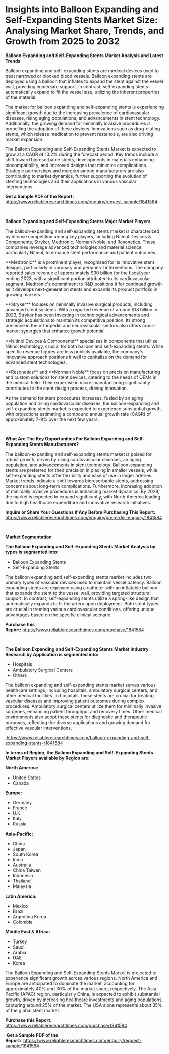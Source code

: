 <p><h1>Insights into Balloon Expanding and Self-Expanding Stents Market Size: Analysing Market Share, Trends, and Growth from 2025 to 2032</h1></p><p><strong>Balloon Expanding and Self-Expanding Stents Market Analysis and Latest Trends</strong></p>
<p><p>Balloon expanding and self-expanding stents are medical devices used to treat narrowed or blocked blood vessels. Balloon expanding stents are deployed using a balloon that inflates to expand the stent against the vessel wall, providing immediate support. In contrast, self-expanding stents automatically expand to fit the vessel size, utilizing the inherent properties of the material.</p><p>The market for balloon expanding and self-expanding stents is experiencing significant growth due to the increasing prevalence of cardiovascular diseases, rising aging populations, and advancements in stent technology. Additionally, the growing demand for minimally invasive procedures is propelling the adoption of these devices. Innovations such as drug-eluting stents, which release medication to prevent restenosis, are also driving market expansion. </p><p>The Balloon Expanding and Self-Expanding Stents Market is expected to grow at a CAGR of 13.2% during the forecast period. Key trends include a shift toward bioresorbable stents, developments in materials enhancing biocompatibility, and improved designs that minimize complications. Strategic partnerships and mergers among manufacturers are also contributing to market dynamics, further supporting the evolution of stenting technologies and their applications in various vascular interventions.</p></p>
<p><strong>Get a Sample PDF of the Report:&nbsp;</strong> <a href="https://www.reliableresearchtimes.com/enquiry/request-sample/1841584?utm_campaign=3043&utm_medium=2&utm_source=Github&utm_content=ia&utm_term=14042025&utm_id=balloon-expanding-and-self-expanding-stents">https://www.reliableresearchtimes.com/enquiry/request-sample/1841584</a></p>
<p>&nbsp;</p>
<p><strong>Balloon Expanding and Self-Expanding Stents Major Market Players</strong></p>
<p><p>The balloon-expanding and self-expanding stents market is characterized by intense competition among key players, including Nitinol Devices & Components, Stryker, Medtronic, Norman Noble, and Resonetics. These companies leverage advanced technologies and material science, particularly Nitinol, to enhance stent performance and patient outcomes.</p><p>**Medtronic** is a prominent player, recognized for its innovative stent designs, particularly in coronary and peripheral interventions. The company reported sales revenue of approximately $30 billion for the fiscal year ending 2023, with a significant portion attributed to its cardiovascular segment. Medtronic's commitment to R&D positions it for continued growth as it develops next-generation stents and expands its product portfolio in growing markets.</p><p>**Stryker** focuses on minimally invasive surgical products, including advanced stent systems. With a reported revenue of around $18 billion in 2023, Stryker has been investing in technological advancements and strategic acquisitions to maintain its competitive position. Its strong presence in the orthopedic and neurovascular sectors also offers cross-market synergies that enhance growth potential.</p><p>**Nitinol Devices & Components** specializes in components that utilize Nitinol technology, crucial for both balloon and self-expanding stents. While specific revenue figures are less publicly available, the company's innovative approach positions it well to capitalize on the demand for advanced stent technologies.</p><p>**Resonetics** and **Norman Noble** focus on precision manufacturing and custom solutions for stent devices, catering to the needs of OEMs in the medical field. Their expertise in micro-manufacturing significantly contributes to the stent design process, driving innovation.</p><p>As the demand for stent procedures increases, fueled by an aging population and rising cardiovascular diseases, the balloon-expanding and self-expanding stents market is expected to experience substantial growth, with projections estimating a compound annual growth rate (CAGR) of approximately 7-9% over the next few years.</p></p>
<p>&nbsp;</p>
<p><strong>What Are The Key Opportunities For Balloon Expanding and Self-Expanding Stents Manufacturers?</strong></p>
<p><p>The balloon-expanding and self-expanding stents market is poised for robust growth, driven by rising cardiovascular diseases, an aging population, and advancements in stent technology. Balloon-expanding stents are preferred for their precision in placing in smaller vessels, while self-expanding stents offer flexibility and ease of use in larger arteries. Market trends indicate a shift towards bioresorbable stents, addressing concerns about long-term complications. Furthermore, increasing adoption of minimally invasive procedures is enhancing market dynamics. By 2028, the market is expected to expand significantly, with North America leading due to high healthcare expenditure and innovative research initiatives.</p></p>
<p><strong>Inquire or Share Your Questions If Any Before Purchasing This Report:</strong> <a href="https://www.reliableresearchtimes.com/enquiry/pre-order-enquiry/1841584?utm_campaign=3043&utm_medium=2&utm_source=Github&utm_content=ia&utm_term=14042025&utm_id=balloon-expanding-and-self-expanding-stents">https://www.reliableresearchtimes.com/enquiry/pre-order-enquiry/1841584</a></p>
<p>&nbsp;</p>
<p><strong>Market Segmentation</strong></p>
<p><strong>The Balloon Expanding and Self-Expanding Stents Market Analysis by types is segmented into:</strong></p>
<p><ul><li>Balloon Expanding Stents</li><li>Self-Expanding Stents</li></ul></p>
<p><p>The balloon expanding and self-expanding stents market includes two primary types of vascular devices used to maintain vessel patency. Balloon expanding stents are deployed using a catheter with an inflatable balloon that expands the stent to the vessel wall, providing targeted structural support. In contrast, self-expanding stents utilize a spring-like design that automatically expands to fit the artery upon deployment. Both stent types are crucial in treating various cardiovascular conditions, offering unique advantages based on the specific clinical scenario.</p></p>
<p><strong>Purchase this Report:&nbsp;</strong><a href="https://www.reliableresearchtimes.com/purchase/1841584?utm_campaign=3043&utm_medium=2&utm_source=Github&utm_content=ia&utm_term=14042025&utm_id=balloon-expanding-and-self-expanding-stents">https://www.reliableresearchtimes.com/purchase/1841584</a></p>
<p>&nbsp;</p>
<p><strong>The Balloon Expanding and Self-Expanding Stents Market Industry Research by Application is segmented into:</strong></p>
<p><ul><li>Hospitals</li><li>Ambulatory Surgical Centers</li><li>Others</li></ul></p>
<p><p>The balloon expanding and self-expanding stents market serves various healthcare settings, including hospitals, ambulatory surgical centers, and other medical facilities. In hospitals, these stents are crucial for treating vascular diseases and improving patient outcomes during complex procedures. Ambulatory surgical centers utilize them for minimally invasive surgeries, enhancing patient throughput and recovery times. Other medical environments also adopt these stents for diagnostic and therapeutic purposes, reflecting the diverse applications and growing demand for effective vascular interventions.</p></p>
<p><a href="https://www.reliableresearchtimes.com/balloon-expanding-and-self-expanding-stents-r1841584?utm_campaign=3043&utm_medium=2&utm_source=Github&utm_content=ia&utm_term=14042025&utm_id=balloon-expanding-and-self-expanding-stents">&nbsp;https://www.reliableresearchtimes.com/balloon-expanding-and-self-expanding-stents-r1841584</a></p>
<p><strong>In terms of Region, the Balloon Expanding and Self-Expanding Stents Market Players available by Region are:</strong></p>
<p>
    <p> <strong> North America: </strong>
        <ul>
            <li>United States</li>
            <li>Canada</li>
        </ul>
        </p> 
    <p> <strong> Europe: </strong>
        <ul>
            <li>Germany</li>
            <li>France</li>
            <li>U.K.</li>
            <li>Italy</li>
            <li>Russia</li>
        </ul>
        </p> 
    <p> <strong> Asia-Pacific: </strong>
        <ul>
            <li>China</li>
            <li>Japan</li>
            <li>South Korea</li>
            <li>India</li>
            <li>Australia</li>
            <li>China Taiwan</li>
            <li>Indonesia</li>
            <li>Thailand</li>
            <li>Malaysia</li>
        </ul>
        </p> 
    <p> <strong> Latin America: </strong>
        <ul>
            <li>Mexico</li>
            <li>Brazil</li>
            <li>Argentina Korea</li>
            <li>Colombia</li>
        </ul>
        </p> 
    <p> <strong> Middle East & Africa: </strong>
        <ul>
            <li>Turkey</li>
            <li>Saudi</li>
            <li>Arabia</li>
            <li>UAE</li>
            <li>Korea</li>
        </ul>
    </p>
    </p>
<p><p>The Balloon Expanding and Self-Expanding Stents Market is projected to experience significant growth across various regions. North America and Europe are anticipated to dominate the market, accounting for approximately 40% and 30% of the market share, respectively. The Asia-Pacific (APAC) region, particularly China, is expected to exhibit substantial growth, driven by increasing healthcare investments and aging populations, capturing around 25% of the market. The USA alone represents about 35% of the global stent market.</p></p>
<p><strong>Purchase this Report: </strong><a href="https://www.reliableresearchtimes.com/purchase/1841584?utm_campaign=3043&utm_medium=2&utm_source=Github&utm_content=ia&utm_term=14042025&utm_id=balloon-expanding-and-self-expanding-stents">https://www.reliableresearchtimes.com/purchase/1841584</a></p>
<p>&nbsp;<strong>Get a Sample PDF of the Report:&nbsp;&nbsp;</strong><a href="https://www.reliableresearchtimes.com/enquiry/request-sample/1841584?utm_campaign=3043&utm_medium=2&utm_source=Github&utm_content=ia&utm_term=14042025&utm_id=balloon-expanding-and-self-expanding-stents">https://www.reliableresearchtimes.com/enquiry/request-sample/1841584</a></p>
<p><strong></strong></p>
<p><p></p><p></p><p></p></p>